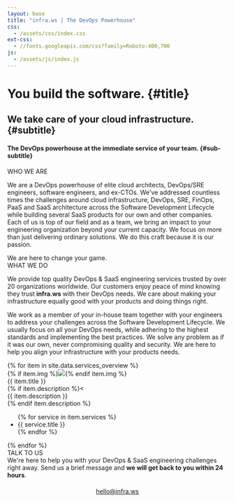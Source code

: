 ```yaml
---
layout: base
title: "infra.ws | The DevOps Powerhouse"
css:
  - /assets/css/index.css
ext-css:
  - //fonts.googleapis.com/css?family=Roboto:400,700
js:
  - /assets/js/index.js
---
```


<div id="header" markdown="1">

<div id="header-inner" markdown="1">

# You build the software. {#title}

## We take care of your cloud infrastructure. {#subtitle}

#### The DevOps powerhouse at the immediate service of your team. {#sub-subtitle}

<a href="/#who-we-are" class="actionbtn">
  <span class="fas fa-angle-double-down" aria-hidden="true"></span>
</a>

</div>
<!-- <div id="particles-js"></div> -->
</div>

<div id="main-sections">

<div id="who-we-are"></div>
<div id="aboutus-out" class="page-section grey-section">
  <div id="aboutus">
    <div class="section-title">WHO WE ARE</div>
    <div class="section-text">
      <p>We are a DevOps powerhouse of elite cloud architects, DevOps/SRE engineers, software engineers, and ex-CTOs. We've addressed countless times the challenges around cloud infrastructure, DevOps, SRE, FinOps, PaaS and SaaS architecture across the Software Development Lifecycle while building several SaaS products for our own and other companies. Each of us is top of our field and as a team, we bring an impact to your engineering organization beyond your current capacity. We focus on more than just delivering ordinary solutions. We do this craft because it is our passion.</p>
      <div id="about-statement">We are here to change your game. </div>
    </div>
  </div>
</div>

<div id="what-we-do"> </div>
<div id="services-out" class="page-section cut1">
  <div id="services">
    <div class="section-title">WHAT WE DO</div>
    <div class="section-text">
      <p>We provide top quality DevOps & SaaS engineering services trusted by over 20 organizations worldwide. Our customers enjoy peace of mind knowing they trust <strong>infra.ws</strong> with their DevOps needs. We care about making your infrastructure equally good with your products and doing things right.</p>
      <p>We work as a member of your in-house team together with your engineers to address your challenges across the Software Development Lifecycle. We usually focus on all your DevOps needs, while adhering to the highest standards and implementing the best practices. We solve any problem as if it was our own, never compromising quality and security. We are here to help you align your infrastructure with your products needs.</p>
    </div>
    <div id="portfolio">
      <div id="shinyapps-big">
        {% for item in site.data.services_overview %}
        <div class="shinyapp">
            {% if item.img %}<img class="appimg" src="/assets/img/screenshots/{{ app.img }}" />{% endif item.img %}
            <div class="apptitle">{{ item.title }}</div>
            {% if item.description %}<<div class="appdesc">{{ item.description }}</div>{% endif item.description %}
            <div>
              <ul>
              {% for service in item.services %}
                <li>{{ service.title }}</li>
              {% endfor %}
              </ul>
            </div>
          </div>
      {% endfor %}
      </div>
   <div class="section-text">
   </div>
  </div>
</div>
</div>
<div id="talk-to-us"></div>
<div id="contact-out" class="page-section">
  <div id="contact">
    <div class="section-title">TALK TO US</div>
    <div class="section-text">
        We're here to help you with your DevOps & SaaS engineering challenges right away. Send us a brief message and <b>we will get back to you within 24 hours</b>.      
    </div>
    <div style="text-align: center; padding-top: 20px;">    
      <a href="mailto:hello@infra.ws?subject=Hello" class="actionbtn">
        <span class="far fa-envelope" aria-hidden="true"></span>
        hello@infra.ws
      </a>
    </div>
  </div>
</div>
